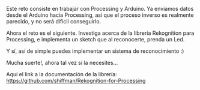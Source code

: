 Este reto consiste en trabajar con Processing y Arduino. Ya enviamos datos desde el Arduino hacia Processing, así que el proceso inverso es realmente parecido, y no será dificil conseguirlo.  

Ahora el reto es el siguiente. Investiga acerca de la librería Rekognition para Processing, e implementa un sketch que al reconocerte, prenda un Led.

Y sí, así de simple puedes implementar un sistema de reconocimiento :)

Mucha suerte!, ahora tal vez sí la necesites...

Aquí el link a la documentación de la librería: <https://github.com/shiffman/Rekognition-for-Processing>
